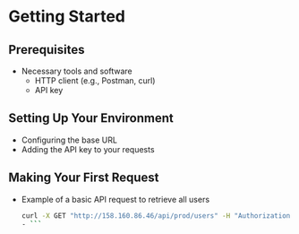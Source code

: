 # Getting Started

## Prerequisites
- Necessary tools and software
    - HTTP client (e.g., Postman, curl)
    - API key

## Setting Up Your Environment
- Configuring the base URL
- Adding the API key to your requests

## Making Your First Request
- Example of a basic API request to retrieve all users

    ```bash
    curl -X GET "http://158.160.86.46/api/prod/users" -H "Authorization: Token YOUR_API_KEY"
  - ```
